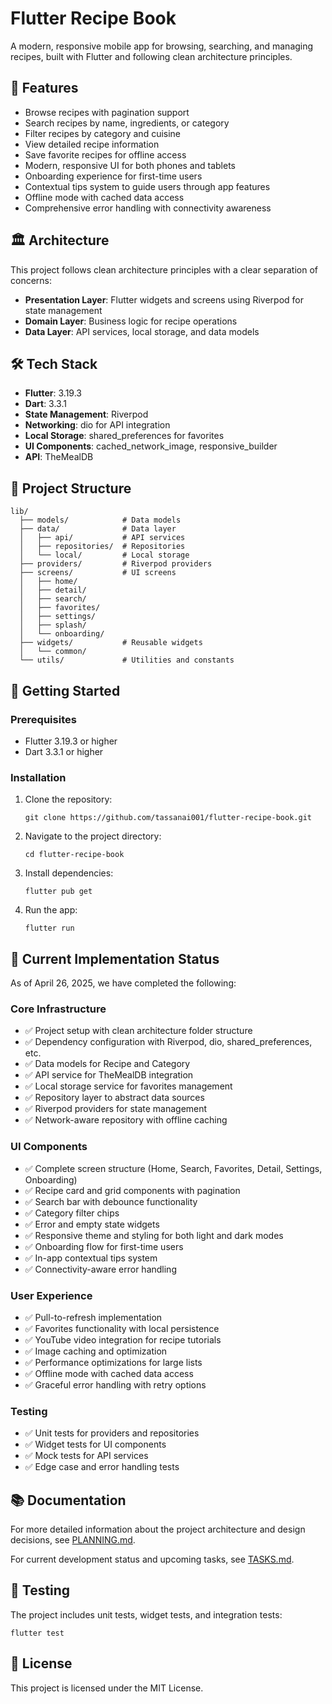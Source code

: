 # Flutter Recipe Book

A modern, responsive mobile app for browsing, searching, and managing recipes, built with Flutter and following clean architecture principles.

## 📱 Features

- Browse recipes with pagination support
- Search recipes by name, ingredients, or category
- Filter recipes by category and cuisine
- View detailed recipe information
- Save favorite recipes for offline access
- Modern, responsive UI for both phones and tablets
- Onboarding experience for first-time users
- Contextual tips system to guide users through app features
- Offline mode with cached data access
- Comprehensive error handling with connectivity awareness

## 🏛️ Architecture

This project follows clean architecture principles with a clear separation of concerns:

- **Presentation Layer**: Flutter widgets and screens using Riverpod for state management
- **Domain Layer**: Business logic for recipe operations
- **Data Layer**: API services, local storage, and data models

## 🛠️ Tech Stack

- **Flutter**: 3.19.3
- **Dart**: 3.3.1
- **State Management**: Riverpod
- **Networking**: dio for API integration
- **Local Storage**: shared_preferences for favorites
- **UI Components**: cached_network_image, responsive_builder
- **API**: TheMealDB

## 📁 Project Structure

```
lib/
  ├── models/            # Data models
  ├── data/              # Data layer
  │   ├── api/           # API services
  │   ├── repositories/  # Repositories
  │   └── local/         # Local storage
  ├── providers/         # Riverpod providers
  ├── screens/           # UI screens
  │   ├── home/
  │   ├── detail/
  │   ├── search/
  │   ├── favorites/
  │   ├── settings/
  │   ├── splash/
  │   └── onboarding/
  ├── widgets/           # Reusable widgets
  │   └── common/
  └── utils/             # Utilities and constants
```

## 🚀 Getting Started

### Prerequisites

- Flutter 3.19.3 or higher
- Dart 3.3.1 or higher

### Installation

1. Clone the repository:
   ```
   git clone https://github.com/tassanai001/flutter-recipe-book.git
   ```

2. Navigate to the project directory:
   ```
   cd flutter-recipe-book
   ```

3. Install dependencies:
   ```
   flutter pub get
   ```

4. Run the app:
   ```
   flutter run
   ```

## 📝 Current Implementation Status

As of April 26, 2025, we have completed the following:

### Core Infrastructure
- ✅ Project setup with clean architecture folder structure
- ✅ Dependency configuration with Riverpod, dio, shared_preferences, etc.
- ✅ Data models for Recipe and Category
- ✅ API service for TheMealDB integration
- ✅ Local storage service for favorites management
- ✅ Repository layer to abstract data sources
- ✅ Riverpod providers for state management
- ✅ Network-aware repository with offline caching

### UI Components
- ✅ Complete screen structure (Home, Search, Favorites, Detail, Settings, Onboarding)
- ✅ Recipe card and grid components with pagination
- ✅ Search bar with debounce functionality
- ✅ Category filter chips
- ✅ Error and empty state widgets
- ✅ Responsive theme and styling for both light and dark modes
- ✅ Onboarding flow for first-time users
- ✅ In-app contextual tips system
- ✅ Connectivity-aware error handling

### User Experience
- ✅ Pull-to-refresh implementation
- ✅ Favorites functionality with local persistence
- ✅ YouTube video integration for recipe tutorials
- ✅ Image caching and optimization
- ✅ Performance optimizations for large lists
- ✅ Offline mode with cached data access
- ✅ Graceful error handling with retry options

### Testing
- ✅ Unit tests for providers and repositories
- ✅ Widget tests for UI components
- ✅ Mock tests for API services
- ✅ Edge case and error handling tests

## 📚 Documentation

For more detailed information about the project architecture and design decisions, see [PLANNING.md](./PLANNING.md).

For current development status and upcoming tasks, see [TASKS.md](./TASKS.md).

## 🧪 Testing

The project includes unit tests, widget tests, and integration tests:

```
flutter test
```

## 📄 License

This project is licensed under the MIT License.